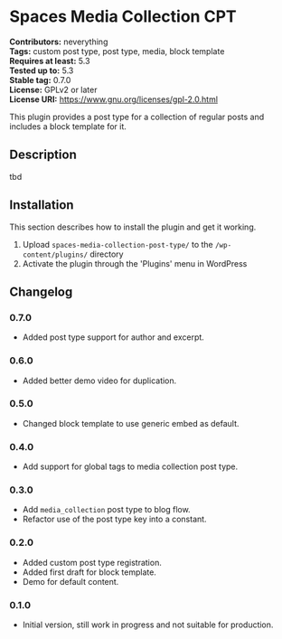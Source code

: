 # Spaces Media Collection CPT #
**Contributors:** neverything  
**Tags:** custom post type, post type, media, block template  
**Requires at least:** 5.3  
**Tested up to:** 5.3  
**Stable tag:** 0.7.0  
**License:** GPLv2 or later  
**License URI:** https://www.gnu.org/licenses/gpl-2.0.html  

This plugin provides a post type for a collection of regular posts and includes a block template for it.

## Description ##

tbd

## Installation ##

This section describes how to install the plugin and get it working.

1. Upload `spaces-media-collection-post-type/` to the `/wp-content/plugins/` directory
1. Activate the plugin through the 'Plugins' menu in WordPress

## Changelog ##

### 0.7.0 ###
* Added post type support for author and excerpt.

### 0.6.0 ###
* Added better demo video for duplication.

### 0.5.0 ###
* Changed block template to use generic embed as default.

### 0.4.0 ###
* Add support for global tags to media collection post type.

### 0.3.0 ###
* Add `media_collection` post type to blog flow.
* Refactor use of the post type key into a constant.

### 0.2.0 ###
* Added custom post type registration.
* Added first draft for block template.
* Demo for default content.

### 0.1.0 ###
* Initial version, still work in progress and not suitable for production.


